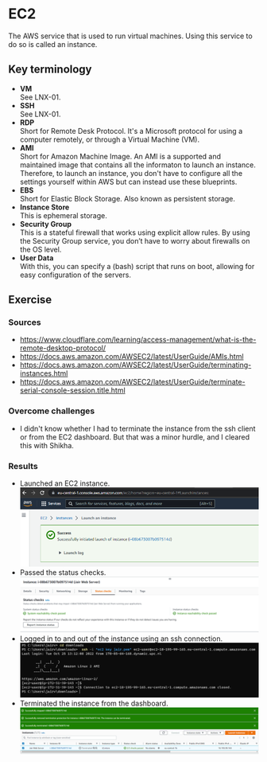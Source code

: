 # EC2
The AWS service that is used to run virtual machines. Using this service to do so is called an instance.
## Key terminology
- **VM**  
See LNX-01.
- **SSH**  
See LNX-01.
- **RDP**  
Short for Remote Desk Protocol. It's a Microsoft protocol for using a computer remotely, or through a Virtual Machine (VM).  
- **AMI**  
Short for Amazon Machine Image. An AMI is a supported and maintained image that contains all the informaton to launch an instance. Therefore, to launch an instance, you don't have to configure all the settings yourself within AWS but can instead use these blueprints.
- **EBS**  
Short for Elastic Block Storage. Also known as persistent storage.
- **Instance Store**  
This is ephemeral storage.  
- **Security Group**  
This is a stateful firewall that works using explicit allow rules. By using the Security Group service, you don’t have to worry about firewalls on the OS level.  
- **User Data**  
With this, you can specify a (bash) script that runs on boot, allowing for easy configuration of the servers.
## Exercise
### Sources
- https://www.cloudflare.com/learning/access-management/what-is-the-remote-desktop-protocol/  
- https://docs.aws.amazon.com/AWSEC2/latest/UserGuide/AMIs.html  
- https://docs.aws.amazon.com/AWSEC2/latest/UserGuide/terminating-instances.html  
- https://docs.aws.amazon.com/AWSEC2/latest/UserGuide/terminate-serial-console-session.title.html

### Overcome challenges
- I didn't know whether I had to terminate the instance from the ssh client or from the EC2 dashboard. But that was a minor hurdle, and I cleared this with Shikha.

### Results
- Launched an EC2 instance.  
![lauch instance](https://github.com/Techgrounds-Cloud-9/cloud-9-jairvaneer/blob/e7675a26f420dd111e660d215d8ed5ada528af8e/00_includes/Sprint%204/Screenshots%20AWS/AWS-06/AWS-06%20Exercise%201%20-%20%231_Launch_Instance.png)
- Passed the status checks.  
![status checks](https://github.com/Techgrounds-Cloud-9/cloud-9-jairvaneer/blob/e7675a26f420dd111e660d215d8ed5ada528af8e/00_includes/Sprint%204/Screenshots%20AWS/AWS-06/AWS-06%20Exercise%202%20-%20%231_Status_Checks_Passed.png)
- Logged in to and out of the instance using an ssh connection.  
![Log in and out](https://github.com/Techgrounds-Cloud-9/cloud-9-jairvaneer/blob/e7675a26f420dd111e660d215d8ed5ada528af8e/00_includes/Sprint%204/Screenshots%20AWS/AWS-06/AWS-06%20Exercise%202%20-%20%232_Logged_In_and_Closed.png)
- Terminated the instance from the dashboard.  
![Terminated Instance](https://github.com/Techgrounds-Cloud-9/cloud-9-jairvaneer/blob/e7675a26f420dd111e660d215d8ed5ada528af8e/00_includes/Sprint%204/Screenshots%20AWS/AWS-06/AWS-06%20Exercise%202%20-%20%233_Terminated_Instance.png)  